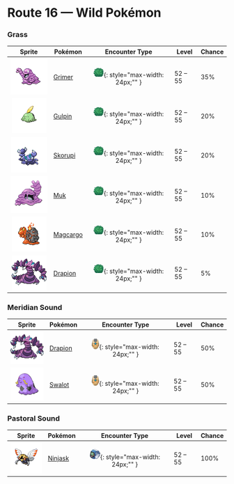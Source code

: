 # Route 16 — Wild Pokémon

### Grass

| Sprite | Pokémon | Encounter Type | Level | Chance |
|:------:|---------|:--------------:|-------|--------|
| ![Grimer](../../assets/sprites/grimer/front.gif "Grimer: Wherever GRIMER has passed, so many germs are left behind that no plants will ever grow again.") | [Grimer](../../pokemon/grimer.md) | ![Grass](../../assets/encounter_types/grass.png "Grass"){: style="max-width: 24px;"" }| 52 – 55 | 35% |
| ![Gulpin](../../assets/sprites/gulpin/front.gif "Gulpin: It has a small heart and brain. Its stomach comprises most of its body, with enzymes to dissolve anything.") | [Gulpin](../../pokemon/gulpin.md) | ![Grass](../../assets/encounter_types/grass.png "Grass"){: style="max-width: 24px;"" }| 52 – 55 | 20% |
| ![Skorupi](../../assets/sprites/skorupi/front.gif "Skorupi: It burrows under the sand to lie in wait for prey. Its tail claws can inject its prey with a savage poison.") | [Skorupi](../../pokemon/skorupi.md) | ![Grass](../../assets/encounter_types/grass.png "Grass"){: style="max-width: 24px;"" }| 52 – 55 | 20% |
| ![Muk](../../assets/sprites/muk/front.gif "Muk: Its body is made of a powerful poison. Touching it accidentally will cause a fever that requires bed rest.") | [Muk](../../pokemon/muk.md) | ![Grass](../../assets/encounter_types/grass.png "Grass"){: style="max-width: 24px;"" }| 52 – 55 | 10% |
| ![Magcargo](../../assets/sprites/magcargo/front.gif "Magcargo: Its brittle shell occasionally spouts intense flames that  circulate throughout its body.") | [Magcargo](../../pokemon/magcargo.md) | ![Grass](../../assets/encounter_types/grass.png "Grass"){: style="max-width: 24px;"" }| 52 – 55 | 10% |
| ![Drapion](../../assets/sprites/drapion/front.gif "Drapion: It attacks people and Pokémon that cross the desert. This has only furthered its bad reputation.") | [Drapion](../../pokemon/drapion.md) | ![Grass](../../assets/encounter_types/grass.png "Grass"){: style="max-width: 24px;"" }| 52 – 55 | 5% |

### Meridian Sound

| Sprite | Pokémon | Encounter Type | Level | Chance |
|:------:|---------|:--------------:|-------|--------|
| ![Drapion](../../assets/sprites/drapion/front.gif "Drapion: It attacks people and Pokémon that cross the desert. This has only furthered its bad reputation.") | [Drapion](../../pokemon/drapion.md) | ![Meridian Sound](../../assets/encounter_types/meridian_sound.png "Meridian Sound"){: style="max-width: 24px;"" }| 52 – 55 | 50% |
| ![Swalot](../../assets/sprites/swalot/front.gif "Swalot: It gulps anything that fits in its mouth. Its special enzymes can dissolve anything.") | [Swalot](../../pokemon/swalot.md) | ![Meridian Sound](../../assets/encounter_types/meridian_sound.png "Meridian Sound"){: style="max-width: 24px;"" }| 52 – 55 | 50% |

### Pastoral Sound

| Sprite | Pokémon | Encounter Type | Level | Chance |
|:------:|---------|:--------------:|-------|--------|
| ![Ninjask](../../assets/sprites/ninjask/front.gif "Ninjask: Its cry leaves a lasting headache if heard for too long. It moves so quickly that it is almost invisible.") | [Ninjask](../../pokemon/ninjask.md) | ![Pastoral Sound](../../assets/encounter_types/pastoral_sound.png "Pastoral Sound"){: style="max-width: 24px;"" }| 52 – 55 | 100% |

